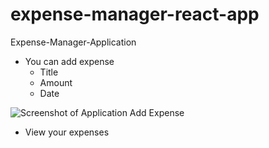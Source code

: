 # expense-manager-react-app

Expense-Manager-Application
  - You can add expense
    - Title
    - Amount
    - Date
    
![Screenshot of Application Add Expense](https://i.ibb.co/qx6K5wG/Screenshot-2021-05-23-at-1-51-25-PM.png)


  - View your expenses
